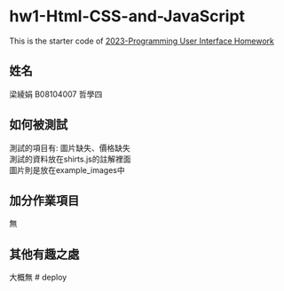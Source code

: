 # hw1-Html-CSS-and-JavaScript

This is the starter code of [2023-Programming User Interface Homework](https://hackmd.io/@JzlEUD93ThWqJ7ZGOqTbeQ/Sk1OTRcJn)

## 姓名
梁綾娟 B08104007 哲學四

## 如何被測試
測試的項目有: 圖片缺失、價格缺失  
測試的資料放在shirts.js的註解裡面  
圖片則是放在example_images中  

## 加分作業項目
無

## 其他有趣之處
大概無
#   d e p l o y  
 